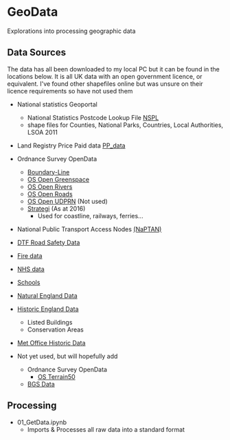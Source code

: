 # GeoData

Explorations into processing geographic data

## Data Sources

The data has all been downloaded to my local PC but it can be found in the locations below. It is all UK data with an open government licence, or equivalent. I've found other shapefiles online but was unsure on their licence requirements so have not used them

+ National statistics Geoportal
    + National Statistics Postcode Lookup File [NSPL](https://geoportal.statistics.gov.uk/)
    + shape files for Counties, National Parks, Countries, Local Authorities, LSOA 2011
+ Land Registry Price Paid data [PP_data](https://www.gov.uk/government/statistical-data-sets/price-paid-data-downloads)
+ Ordnance Survey OpenData
    + [Boundary-Line](https://osdatahub.os.uk/downloads/open/BoundaryLine)
    + [OS Open Greenspace](https://osdatahub.os.uk/downloads/open/OpenGreenspace)
    + [OS Open Rivers](https://osdatahub.os.uk/downloads/open/OpenRivers)
    + [OS Open Roads](https://osdatahub.os.uk/downloads/open/OpenRoads)
    + [OS Open UDPRN](https://osdatahub.os.uk/downloads/open/OpenUPRN) (Not used)
    + [Strategi](https://osdatahub.os.uk/downloads/open/Strategi) (As at 2016)
        + Used for coastline, railways, ferries...
+ National Public Transport Access Nodes [(NaPTAN)](https://data.gov.uk/dataset/ff93ffc1-6656-47d8-9155-85ea0b8f2251/national-public-transport-access-nodes-naptan)
+ [DTF Road Safety Data](https://data.gov.uk/dataset/cb7ae6f0-4be6-4935-9277-47e5ce24a11f/road-safety-data)
+ [Fire data](https://www.gov.uk/government/statistics/fire-statistics-incident-level-datasets)
+ [NHS data](https://www.nhs.uk/about-us/nhs-website-datasets/) 
+ [Schools](https://get-information-schools.service.gov.uk/)
+ [Natural England Data](https://naturalengland-defra.opendata.arcgis.com/)
+ [Historic England Data](https://historicengland.org.uk/listing/the-list/data-downloads/)
    + Listed Buildings
    + Conservation Areas
+ [Met Office Historic Data](https://www.metoffice.gov.uk/research/climate/maps-and-data/data/haduk-grid/datasets)

+ Not yet used, but will hopefully add
	+ Ordnance Survey OpenData
		+ [OS Terrain50](https://osdatahub.os.uk/downloads/open/Terrain50)
    + [BGS Data](https://www.bgs.ac.uk/geological-data/opengeoscience/map-data-downloads/)

	
	

## Processing
+ 01_GetData.ipynb
    + Imports & Processes all raw data into a standard format
